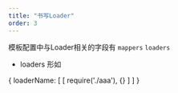 ```yaml
---
title: "书写Loader"
order: 3
---
```


模板配置中与Loader相关的字段有 `mappers` `loaders`

- loaders 形如

{
  loaderName: [
    [
      require('./aaa'), {}
    ]
  ]
}
